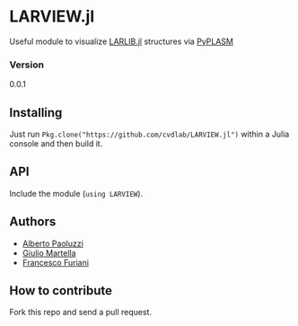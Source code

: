 # LARVIEW.jl

Useful module to visualize [LARLIB.jl](https://github.com/cvdlab/LARLIB.jl) structures via [PyPLASM](https://github.com/plasm-language/pyplasm)

### Version
0.0.1

## Installing

Just run `Pkg.clone("https://github.com/cvdlab/LARVIEW.jl")` within a Julia console and then build it.

## API

Include the module (`using LARVIEW`).

## Authors
* [Alberto Paoluzzi](https://github.com/apaoluzzi)
* [Giulio Martella](https://github.com/giuliom95)
* [Francesco Furiani](https://github.com/furio)

## How to contribute

Fork this repo and send a pull request.